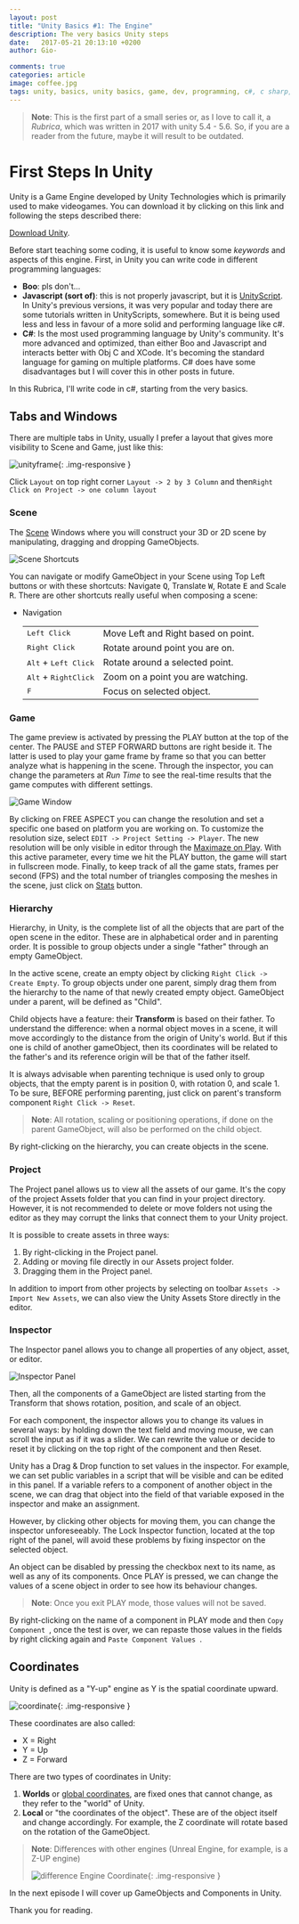 ```yaml
---
layout: post
title: "Unity Basics #1: The Engine"
description: The very basics Unity steps
date:   2017-05-21 20:13:10 +0200
author: Gio-

comments: true
categories: article
image: coffee.jpg
tags: unity, basics, unity basics, game, dev, programming, c#, c sharp, tutorials, tutorial
---
```




> **Note**: This is the first part of a small series or, as I love to call it, a *Rubrica*, which was written in 2017 with unity 5.4 - 5.6. So, if you are a reader from the future, maybe it will result to be outdated.



# First Steps In Unity

Unity is a Game Engine developed by Unity Technologies which is primarily used to make videogames. You can download it by clicking on this link and following the steps described there:

[Download Unity](https://store.unity.com/?).

Before start teaching some coding, it is useful to know some *keywords* and aspects of this engine. First, in Unity you can write code in different programming languages:

- **Boo**: pls don't...
- **Javascript (sort of)**: this is not properly javascript, but it is <u>UnityScript</u>. In Unity's previous versions, it was very popular and today there are some tutorials written in UnityScripts, somewhere. But it is being used less and less in favour of a more solid and performing language like c#.
- **C#**: Is the most used programming language by Unity's community. It's more advanced and optimized, than either Boo and Javascript and interacts better with Obj C and XCode. It's becoming the standard language for gaming on multiple platforms. C# does have some disadvantages but I will cover this in other posts in future. 

In this Rubrica, I'll write code in c#, starting from the very basics.

## Tabs and Windows

There are multiple tabs in Unity, usually I prefer a layout that gives more visibility to Scene and Game, just like this:

![unityframe]({{site.url}}/images/unityframe.jpg){: .img-responsive }

Click `Layout` on top right corner `Layout -> 2 by 3 Column` and then`Right Click on Project -> one column layout`

### Scene

The <u>Scene</u> Windows where you will construct your 3D or 2D scene by manipulating, dragging and dropping GameObjects.

![Scene Shortcuts]({{site.url}}/images/sceneShortcuts.jpg)

You can navigate or modify GameObject in your Scene using Top Left buttons or with these shortcuts: Navigate <kbd>Q</kbd>, Translate <kbd>W</kbd>, Rotate <kbd>E</kbd> and Scale <kbd>R</kbd>. There are other shortcuts really useful when composing a scene:

- Navigation

  |                                        |                                     |
  | -------------------------------------- | ----------------------------------- |
  | <kbd>Left Click</kbd>                  | Move Left and Right based on point. |
  | <kbd>Right Click</kbd>                 | Rotate around point you are on.     |
  | <kbd>Alt</kbd> + <kbd>Left Click</kbd> | Rotate around a selected point.     |
  | <kbd>Alt</kbd> + <kbd>RightClick</kbd> | Zoom on a point you are watching.   |
  | <kbd>F</kbd>                           | Focus on selected object.           |


### Game

The game preview is activated by pressing the PLAY button at the top of the center. The PAUSE and STEP FORWARD buttons are right beside it. The latter is used to play your game frame by frame so that you can better analyze what is happening in the scene.
Through the inspector, you can change the parameters at *Run Time* to see the real-time results that the game computes with different settings.

![Game Window]({{site.url}}/images/gameWindows.jpg)

By clicking on FREE ASPECT you can change the resolution and set a specific one based on platform you are working on. To customize the resolution size, select `EDIT -> Project Setting -> Player`. The new resolution will be only  visible in editor through the <u>Maximaze on Play</u>. With this active parameter, every time we hit the PLAY button, the game will start in fullscreen mode.
Finally, to keep track of all the game stats, frames per second (FPS) and  the total number of triangles composing the meshes in the scene, just click on <u>Stats</u> button.

### Hierarchy

Hierarchy, in Unity, is the complete list of all the objects that are part of the open scene in the editor. These are in alphabetical order and in parenting order. It is possible to group objects under a single "father" through an empty GameObject.

In the active scene, create an empty object by clicking `Right Click -> Create Empty`. To group objects under one parent, simply drag them from the hierarchy to the name of that newly created empty object. GameObject under a parent, will be defined as "Child".

Child objects have a feature: their **Transform** is based on their father. To understand the difference: when a normal object moves in a scene, it will move accordingly to the distance from the origin of Unity's world. But if this one is child of another gameObject, then its coordinates will be related to the father's and its reference origin will be that of the father itself.

It is always advisable when parenting technique is used only to group objects, that the empty parent is in position 0, with rotation 0, and scale 1. To be sure, BEFORE performing parenting, just click on parent's transform component `Right Click -> Reset`.

> **Note**: All rotation, scaling or positioning operations, if done on the parent GameObject, will also be performed on the child object.

By right-clicking on the hierarchy, you can create objects in the scene.

### Project

The Project panel allows us to view all the assets of our game. It's the copy of the project Assets folder that you can find in your project directory. However, it is not recommended to delete or move folders not using the editor as they may corrupt the links that connect them to your Unity project.

It is possible to create assets in three ways:

1. By right-clicking in the Project panel.
2. Adding or moving file directly in our Assets project folder.
3. Dragging them in the Project panel.

In addition to import from other projects by selecting on toolbar `Assets -> Import New Assets`, we can also view the Unity Assets Store directly in the editor.

### Inspector

The Inspector panel allows you to change all properties of any object, asset, or editor.

![Inspector Panel]({{site.url}}/images/inspectorPanel.jpg)

Then, all the components of a GameObject are listed starting from the Transform that shows rotation, position, and scale of an object.

For each component, the inspector allows you to change its values in several ways: by holding down the text field and moving mouse, we can scroll the input as if it was a slider. We can rewrite the value or decide to reset it by clicking on the top right of the component and then Reset.

Unity has a Drag & Drop function to set values in the inspector. For example, we can set public variables in a script that will be visible and can be edited in this panel. If a variable refers to a component of another object in the scene, we can drag that object into the field of that variable exposed in the inspector and make an assignment.

However, by clicking other objects for moving them, you can change the inspector unforeseeably. The Lock Inspector function, located at the top right of the panel, will avoid these problems by fixing inspector on the selected object.

An object can be disabled by pressing the checkbox next to its name, as well as any of its components.
Once PLAY is pressed, we can change the values of a scene object in order to see how its behaviour changes. 

> **Note**: Once you exit PLAY mode, those values will not be saved.

By right-clicking on the name of a component in PLAY mode and then  `Copy Component `, once the test is over, we can repaste those values in the fields by right clicking again and  `Paste Component Values `.

## Coordinates

Unity is defined as a "Y-up" engine as Y is the spatial coordinate upward.

![coordinate]({{site.url}}/images/coordinate.jpg){: .img-responsive }

These coordinates are also called:

- X = Right
- Y = Up
- Z = Forward

There are two types of coordinates in Unity:

1. **Worlds** or <u>global coordinates</u>, are fixed ones that cannot change, as they refer to the "world" of Unity.
2. **Local** or "the coordinates of the object". These are of the object itself and change accordingly. For example, the Z coordinate will rotate based on the rotation of the GameObject.

>**Note**: Differences with other engines (Unreal Engine, for example, is a Z-UP engine)
>
>![difference Engine Coordinate]({{site.url}}/images/difference.jpg){: .img-responsive }



In the next episode I will cover up GameObjects and Components in Unity.



Thank you for reading.